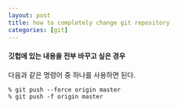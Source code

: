 ```yaml
---
layout: post
title: how to completely change git repository
categories: [git]
---
```


#### 깃헙에 있는 내용을 전부 바꾸고 싶은 경우

다음과 같은 명령어 중 하나를 사용하면 된다.

```
% git push --force origin master
% git push -f origin master
```


